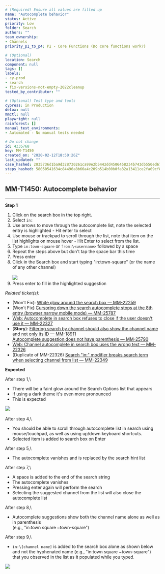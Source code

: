 ```yaml
---
# (Required) Ensure all values are filled up
name: "Autocomplete behavior"
status: Active
priority: Low
folder: Search
authors: ""
team_ownership:
- Channels
priority_p1_to_p4: P2 - Core Functions (Do core functions work?)

# (Optional)
location: Search
component: null
tags: []
labels:
- cy-prod
- search
- fix-versions-not-empty-2022cleanup
tested_by_contributor: ""

# (Optional) Test type and tools
cypress: in Production
detox: null
mmctl: null
playwright: null
rainforest: []
manual_test_environments:
- Automated - No manual tests needed

# Do not change
id: 4335768
key: MM-T1450
created_on: "2020-02-12T18:50:26Z"
last_updated: ""
case_hashed: 2035736d1ba9d328730261ca99e2b5442dd4506458234b743db550ed67ebc00dd40a4c960009c01352e1997f5f0b5956
steps_hashed: 58050541634c84496a8b66a4c209b514b00b0fa32a13411ce2fa09cf82ed7ee811cd046f46a2314edb363a0a2ecfabbe
---
```


<!-- (Auto-generated) Based on frontmatter's "key" and "name" -->

## MM-T1450: Autocomplete behavior

---

**Step 1**

1. Click on the search box in the top right.
2. Select `in:`
3. Use arrows to move through the autocomplete list, note the selected entry is highlighted - Hit enter to select
4. Use mouse or trackpad to scroll through the list, note that item on the list highlights on mouse hover - Hit Enter to select from the list.
5. Type `in:town-square` or `from:\<username>` followed by a space
6. Repeat the steps above but don't tap the space bar this time
7. Press enter
8. Click in the Search box and start typing "in:town-square" (or the name of any other channel)\
   \
   ![](https://cloudfront.tm4j.smartbear.com/tenant/ad722c15-e2a6-3788-82f3-92f99221f446/project/10302/embedded-f3277290f945470c4add5d21ef3dc7ca7b74388fc7152bfb6b99ae58c66a95a8-1591716932403-Screen+Shot+2020-06-09+at+11.35.09+AM.png)
9. Press enter to fill in the highlighted suggestion

_Related ticket(s):_

- (Won't Fix): [White glow around the search box — MM-22259](https://mattermost.atlassian.net/browse/MM-22259)
- (Won't Fix) [Cursoring down the search autocomplete stops at the 8th entry (browser narrow mobile mode) — MM-25787](https://mattermost.atlassian.net/browse/MM-25787)
- [Web: Autocomplete in search box refuses to close if the user doesn't use it — MM-22327](https://mattermost.atlassian.net/browse/MM-22327)
- (**Story**): [Filtering search by channel should also show the channel name and not only its ID — MM-18911](https://mattermost.atlassian.net/browse/MM-18911)\
  [Autocomplete suggestion does not have parenthesis — MM-25790](https://mattermost.atlassian.net/browse/MM-25790)
- [Web: Channel autocomplete in search box uses the wrong text — MM-22326](https://mattermost.atlassian.net/browse/MM-22326)
- (Duplicate of MM-22326) [Search "in:" modifier breaks search term when selecting channel from list — MM-22349](https://mattermost.atlassian.net/browse/MM-22349)

**Expected**

After step 1,\\

- There will be a faint glow around the Search Options list that appears
- If using a dark theme it's even more pronounced
- This is expected

![](https://cloudfront.tm4j.smartbear.com/tenant/ad722c15-e2a6-3788-82f3-92f99221f446/project/10302/embedded-f3277290f945470c4add5d21ef3dc7ca7b74388fc7152bfb6b99ae58c66a95a8-1610642791116-1610642791116.png)\
\
After step 4,\\

- You should be able to scroll through autocomplete list in search using mouse/touchpad, as well as using up/down keyboard shortcuts.
- Selected item is added to search box on Enter

After step 5,\\

- The autocomplete vanishes and is replaced by the search hint list

After step 7,\\

- A space is added to the end of the search string
- The autocomplete vanishes
- Pressing enter again will perform the search
- Selecting the suggested channel from the list will also close the autocomplete list

After step 8,\\

- Autocomplete suggestions show both the channel name alone as well as in parenthesis\
  (e.g., "in:town square \~town-square")

After step 9,\\

- `in:\[channel name]` is added to the search box alone as shown below and not the hyphenated name (e.g., "in:town square \~town-square") that you observed in the list as it populated while you typed.

![](https://cloudfront.tm4j.smartbear.com/tenant/ad722c15-e2a6-3788-82f3-92f99221f446/project/10302/embedded-f3277290f945470c4add5d21ef3dc7ca7b74388fc7152bfb6b99ae58c66a95a8-1581538429814-2020-02-12_15-13-04.png)
